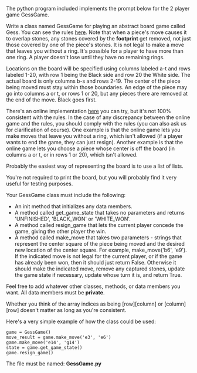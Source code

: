 The python program included implements the prompt below for the 2 player game GessGame.



Write a class named GessGame for playing an abstract board game called Gess. You can see the rules [here](https://www.chessvariants.com/crossover.dir/gess.html).  Note that when a piece's move causes it to overlap stones, any stones covered by the **footprint** get removed, not just those covered by one of the piece's stones.  It is not legal to make a move that leaves you without a ring.  It's possible for a player to have more than one ring.  A player doesn't lose until they have no remaining rings.

Locations on the board will be specified using columns labeled a-t and rows labeled 1-20, with row 1 being the Black side and row 20 the White side.  The actual board is only columns b-s and rows 2-19.  The center of the piece being moved must stay within those boundaries.  An edge of the piece may go into columns a or t, or rows 1 or 20, but any pieces there are removed at the end of the move.  Black goes first.

There's an online implementation [here](https://gess.h3mm3.com/) you can try, but it's not 100% consistent with the rules. In the case of any discrepancy between the online game and the rules, you should comply with the rules (you can also ask us for clarification of course).  One example is that the online game lets you make moves that leave you without a ring, which isn't allowed (if a player wants to end the game, they can just resign).  Another example is that the online game lets you choose a piece whose center is off the board (in columns a or t, or in rows 1 or 20), which isn't allowed.

Probably the easiest way of representing the board is to use a list of lists.

You're not required to print the board, but you will probably find it very useful for testing purposes.

Your GessGame class must include the following:
* An init method that initializes any data members.
* A method called get_game_state that takes no parameters and returns 'UNFINISHED', 'BLACK_WON' or 'WHITE_WON'.
* A method called resign_game that lets the current player concede the game, giving the other player the win.
* A method called make_move that takes two parameters - strings that represent the center square of the piece being moved and the desired new location of the center square.  For example, make_move('b6', 'e9').  If the indicated move is not legal for the current player, or if the game has already been won, then it should just return False.  Otherwise it should make the indicated move, remove any captured stones, update the game state if necessary, update whose turn it is, and return True.

Feel free to add whatever other classes, methods, or data members you want.  All data members must be **private**.

Whether you think of the array indices as being [row][column] or [column][row] doesn't matter as long as you're consistent.

Here's a very simple example of how the class could be used:
```
game = GessGame()
move_result = game.make_move('e3', 'e6')
game.make_move('e14', 'g14')
state = game.get_game_state()
game.resign_game()
```
The file must be named: **GessGame.py**
